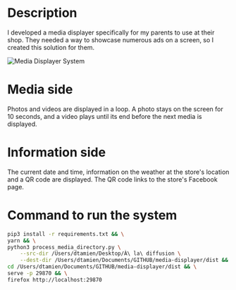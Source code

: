 # Description

I developed a media displayer specifically for my parents to use at their shop. They needed a way to showcase numerous ads on a screen, so I created this solution for them.

![Media Displayer System](sneak-peek.png)

# Media side

Photos and videos are displayed in a loop. A photo stays on the screen for 10 seconds, and a video plays until its end before the next media is displayed.

# Information side

The current date and time, information on the weather at the store's location and a QR code are displayed. The QR code links to the store's Facebook page.

# Command to run the system

```bash
pip3 install -r requirements.txt && \
yarn && \
python3 process_media_directory.py \
    --src-dir /Users/dtamien/Desktop/À\ la\ diffusion \
    --dest-dir /Users/dtamien/Documents/GITHUB/media-displayer/dist && \
cd /Users/dtamien/Documents/GITHUB/media-displayer/dist && \
serve -p 29870 && \
firefox http://localhost:29870

```